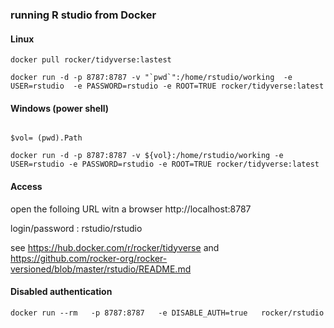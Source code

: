 
### running R studio from Docker

####  Linux
```
docker pull rocker/tidyverse:lastest

docker run -d -p 8787:8787 -v "`pwd`":/home/rstudio/working  -e USER=rstudio  -e PASSWORD=rstudio -e ROOT=TRUE rocker/tidyverse:latest

```

#### Windows (power shell)
```

$vol= (pwd).Path

docker run -d -p 8787:8787 -v ${vol}:/home/rstudio/working -e USER=rstudio -e PASSWORD=rstudio -e ROOT=TRUE rocker/tidyverse:latest
```


#### Access 
open the folloing URL witn a browser http://localhost:8787
 
login/password : rstudio/rstudio

see https://hub.docker.com/r/rocker/tidyverse
and https://github.com/rocker-org/rocker-versioned/blob/master/rstudio/README.md



#### Disabled authentication

```
docker run --rm   -p 8787:8787   -e DISABLE_AUTH=true   rocker/rstudio
```


